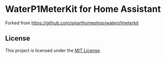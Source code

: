 # WaterP1MeterKit for Home Assistant

Forked from https://github.com/smarthomeshop/waterp1meterkit

## License

This project is licensed under the [MIT License](LICENSE).
